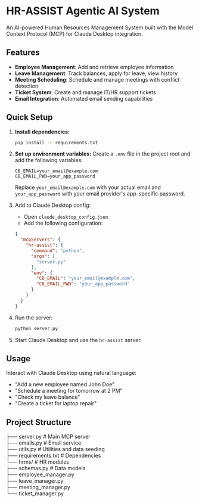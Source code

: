 # HR-ASSIST Agentic AI System

An AI-powered Human Resources Management System built with the Model Context Protocol (MCP) for Claude Desktop integration.

## Features

- **Employee Management**: Add and retrieve employee information
- **Leave Management**: Track balances, apply for leave, view history
- **Meeting Scheduling**: Schedule and manage meetings with conflict detection
- **Ticket System**: Create and manage IT/HR support tickets
- **Email Integration**: Automated email sending capabilities

## Quick Setup

1. **Install dependencies:**
   ```bash
   pip install -r requirements.txt
   ```
2. **Set up environment variables:**
   Create a `.env` file in the project root and add the following variables:
   ```
   CB_EMAIL=your_email@example.com
   CB_EMAIL_PWD=your_app_password
   ```
   Replace `your_email@example.com` with your actual email and `your_app_password` with your email provider's app-specific password.

3. Add to Claude Desktop config:
   - Open `claude_desktop_config.json`
   - Add the following configuration:
   ```json
   {
     "mcpServers": {
       "hr-assist": {
         "command": "python",
         "args": [
           "server.py"
         ],
         "env": {
           "CB_EMAIL": "your_email@example.com",
           "CB_EMAIL_PWD": "your_app_password"
         }
       }
     }
   }
   ```

4. Run the server:
   ```bash
   python server.py
   ```

5. Start Claude Desktop and use the `hr-assist` server.

## Usage
Interact with Claude Desktop using natural language:

- "Add a new employee named John Doe"
- "Schedule a meeting for tomorrow at 2 PM"
- "Check my leave balance"
- "Create a ticket for laptop repair"

## Project Structure
├── server.py          # Main MCP server <br>
├── emails.py          # Email service <br>
├── utils.py           # Utilities and data seeding<br>
├── requirements.txt   # Dependencies <br>
└── hrms/             # HR modules <br>
    ├── schemas.py    # Data models <br>
    ├── employee_manager.py <br>
    ├── leave_manager.py <br>
    ├── meeting_manager.py <br>
    └── ticket_manager.py <br>
    



